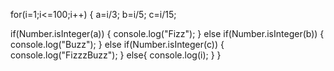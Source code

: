 
for(i=1;i<=100;i++)
{
  a=i/3;
  b=i/5;
  c=i/15;
  
   if(Number.isInteger(a))
   {
       console.log("Fizz");
   }
   else if(Number.isInteger(b))
   {
       console.log("Buzz");
   }
   else if(Number.isInteger(c))
   {
       console.log("FizzzBuzz");
   }
   else{
       console.log(i);
   }
}
